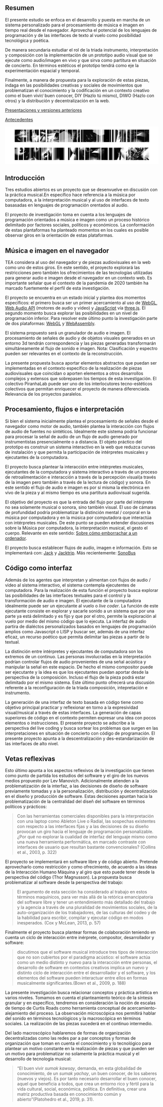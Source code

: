 
## Resumen

El presente estudio se enfoca en el desarrollo y puesta en marcha de un sistema personalizado para el procesamiento de música e imagen en tiempo real desde el navegador. Aprovecha el potencial de los lenguajes de programación y de las interfaces de texto al vuelo como posibilidad tecnológica y poética. 

De manera secundaria estudiar el rol de la triada instrumento, interpretación y composición con la implementación de un prototipo audio visual que se ejecute como audio/imagen en vivo  y que sirva como partitura en situación de concierto. En términos estéticos el prototipo tendrá como eje la experimentación espacial y temporal. 

Finalmente, a manera de propuesta para la exploración de estas piezas, indaga en las posibilidades creativas y sociales de movimientos que problematizan el conocimiento y la codificación en un contexto creativo como el buen vivir/ buen conocer, DIY (Hazlo tú mismo), DIWO (Hazlo con otros) y la distribución y decentralización en la web. 

[Presentaciones y versiones anteriores](https://github.com/EmilioOcelotl/tres-estudios-abiertos/blob/main/anteriores/README.md)

[Antecedentes](https://github.com/EmilioOcelotl/tres-estudios-abiertos/blob/main/antecedentes/README.md)

![open](https://github.com/EmilioOcelotl/tres-estudios-abiertos/blob/main/img/open.png)

## Introducción

Tres estudios abiertos es un proyecto que se desenvuelve en discusión con la práctica musical.En específico hace referencia a la música por computadora, a la interpretación musical y al uso de interfaces de texto basasadas en lenguajes de programación orentados al audio.

El proyecto de investigación toma en cuenta a los lenguajes de programación orientados a música e imagen como un proceso histórico delimitado por factores sociales, políticos y económicos. La conformación de estas plantaformas ha planteado momentos en los cuales es posible observar giros en la orientación de estas plataformas.

## Música e imagen en el navegador

TEA considera al uso del navegador y de piezas audiovisuales en la web como uno de estos giros. En este sentido, el proyecto explorará las restricciones pero también los ofrecimientos de las tecnologías utilizadas para generar audio e imagen desde el navegador en un contexto web. Es importante señalar que el contexto de la pandemia de 2020 también ha marcado fuertemente el perfil de esta investigación. 

El proyecto se encuentra en un estado inicial y plantea dos momentos específicos: el primero busca ser un primer acercamiento al uso de [WebGL](https://www.khronos.org/webgl/), [Web Audio API](https://developer.mozilla.org/es/docs/Web_Audio_API) (motores de audio y video) y [JavaScript](https://developer.mozilla.org/es/docs/Web/JavaScript) vía [three.js](https://threejs.org/). El segundo momento busca explorar las posibilidades en un nivel de programación inferior. Para resolver este último punto la investigación parte de dos plataformas: [WebGL](https://get.webgl.org/) y [WebAssembly](https://webassembly.org/).

El sistema propuesto será un granulador de audio e imagen. El procesamiento de señales de audio y de objetos visuales generados en un entorno 3d tendrán correspondencia y las piezas generadas transformarán simultáneamente al flujo de sonido e imagen. Nota: Clasificación y espectro pueden ser relevantes en el contexto de la reconstrucción. 

La presente propuesta busca aportar elementos abstractos que puedan ser implementadas en el contexto específico de la realización de piezas audiovisuales que coincidan o aporten elementos a otros desarrollos complejos y extensos que sobrepasen los tiempos de esta investigación. El colectivo PiranhaLab puede ser uno de los interlocutores tecno-estéticos colectivos que permitan enriquecer el proyecto de manera diferenciada. Relevancia de los proyectos paralelos. 

## Procesamiento, flujos e interpretación 

Si bien el sistema inicialmente plantea el procesamiento de señales desde el navegador como motor de audio, también plantea la interacción con flujos de audio de fuentes no sintéticos. Idealmente este sistema podría funcionar para procesar la señal de audio de un flujo de audio generado por instrumentistas presencialmente o a distancia. El objeto práctico del prototipo es construir un sistema interactivo en la web que reduzca curvas de instalación y que permita la participación de intérpretes musicales y ejecutantes de la computadora.

El proyecto busca plantear la interacción entre intérpretes musicales, ejecutantes de la computadora y sistema interactivo a través de un proceso de retroalimentación e interacción a través de la percepción  visual(a través de la imagen pero también a través de la lectura de código) y sonora. En este sentido el flujo de audio e imagen es por sí misma la electrónica en vivo de la pieza y al mismo tiempo es una partitura audiovisual sugerida.

El objetivo del proyecto es que la entrada del flujo por parte del intérprete no sea solamente musical o sonora, sino también visual. El uso de cámaras de profundidad podría problematizar la distinción mental / corporal en la música por computadora y en la música por computadora que interactúa con intérpretes musicales. De este punto se pueden extender discusiones sobre la Música por computadora, la interpretación musical, el gesto el cuerpo. Relevante en este sentido:  [Sobre cómo emborrachar a un ordenador](http://users.sussex.ac.uk/~thm21/thor/pdfs/Magnusson_EmborracharUnOrdenador.pdf).

El proyecto busca establecer flujos de audio, imagen e información. Esto se implementará con: [Jack](https://jackaudio.org/) y [Jacktrip](https://ccrma.stanford.edu/software/jacktrip/). Más recientemente: [SonoBus](https://github.com/essej/sonobus) 

## Código como interfaz 

Además de los agentes que interpretan y alimentan con flujos de audio / video al sistema interactivo, el sistema contempla ejecutentes de computadora. Para la realización de esta función el proyecto busca explorar las posibilidades de las interfaces textuales para el control y la transformación de audio e imagen. El ejecutante de la computadora idealmente puede ser un ejecutante al vuelo o *live coder*. La función de este ejecutante consiste en explorar y sacarle sonido a un sistema que por una parte ya está delimitado y es fijo y que por el otro, permite la exploración al vuelo por medio del mismo código que lo ejecuta. La interfaz de audio partira de dialéctos personalizados basados en lenguajes de programación amplios como Javascript o LISP y buscar ser, además de una interfaz eficaz, un recurso poético que permita delimitar las piezas a partir de lo textual. 

La distinción entre intérpretes y ejecutantes de computadora son los extremos de un continuo. Las personas involucradas en la interpretación podrían controlar flujos de audio provenientes de una señal acústica y manipular la señal en este espacio. De hecho el mismo compositor puede ser ejecutante y la idea es que los ejecutantes puedan aportar desde la perspectiva de la composición. Incluso el flujo de la pieza podrá estar delimitado por el mismo sistema. Este último punto ofrecerá una discusión referente a la reconfiguración de la triada composición, intepretación e instrumento. 

La generación de una interfaz de texto basada en código tiene como objetivo principal practicar y reflexionar en torno a la expresividad visual/musical a través de estas interfaces. La generación de capas superiores de código en el contexto permiten expresar una idea con pocos elementos o instrucciones. El presente proyecto se adscribe a la perspectiva del live coding y busca sortear los problemas que surgen en las interpretaciones en situación de concierto con código de programación. El presente proyecto apunta a la descentralización y des-estandarización de las interfaces de alto nivel. 

## Vetas reflexivas 

Esto último apunta a los aspectos reflexivos de la investigación que tienen como punto de partida los estudios del software y el giro de los nuevos medios propuesto por Lev Manovich. Adicionalmente atienden a la problematización de la interfaz, a las decisiones de diseño de software previamente tomadas y a la personalización, distribución y decentralización en el diseño y producción de software. Estas decisiones apuntan hacia la problematización de la centralidad del diseñ del software en términos políticos y prácticos:

> Con las herramientas comerciales disponibles para la interpretación con una laptop como Ableton Live o Radial, las sospechas existentes con respecto a las interfaces fijas y a las decisiones de su diseño provocan un giro hacia el lenguaje de programación personalizable. ¿Por qué no explorar la cualidad de interfaz del lenguaje mismo como una nueva herramienta performática, en marcado contraste con interfaces de usuario que resultan bastante convencionales? (Collins et al., 2003, p. 322)

El proyecto se implementará en software libre y de código abierto. Pretende aprovecharlo como restricción y como ofrecimiento, de acuerdo a las ideas de la Interacción Humano Máquina y al giro que esto puede tener desde la perspectiva del código (Thor Magnusson). La propuesta busca problematizar al software desde la perspectiva del trabajo:

> El argumento de esta sección ha considerado al trabajo en estos términos maquínicos, para ver más allá de la retórica emancipatoria del software libre y tener un entendimiento más detallado del trabajo y la agencia a través de una pluralidad de movimientos sociales, de la auto-organización de los trabajadores, de las culturas del codeo y de la habilidad para escribir, compilar y ejecutar código en modos inesperados. (Cox y McLean, 2013, p. 57)

Finalmente el proyecto busca plantear formas de colaboración teniendo en cuenta un ciclo de interacción entre inérprete, compositor, desarrollador y software:

> discutimos que el software musical introduce tres tipos de interacción que no son cubiertos por el paradigma acústico: el software actúa como un medio distinto y nuevo para la interacción entre personas, el desarrollo de software en contextos creativos implica un nuevo y distinto ciclo de interacción entre el desarrollador y el software, y los elementos del software pueden interactuar entre ellos en formas musicalmente significantes.(Bown et al., 2009, p. 188)

La presente investigación busca relacionar conceptos y práctica artística en varios niveles. Tomamos en cuenta el planteamiento teórico de la síntesis granular y en específico, tendremos en consideración la noción de escalas de tiempo de Curtis Roads como herramienta conceptual de acercamiento-alejamiento del proceso. La observación microscópica nos permitirá hablar del sonido en términos tecnológicos y la macroscópica en términos sociales. La realización de las piezas sucederá en el continuo intermedio.

Del lado macroscópico hablaremos de formas de organización decentralizadas como las redes par a par conceptos y formas de organización que toman en cuenta el conocimiento y lo tecnológico para plantear un motivo constante en la realización de piezas y que pueden ser un motivo para problematizar no solamente la práctica musical y el desarrollo de tecnología musical: 

> “El buen vivir *sumak kawsay*, demanda, en esta globalidad de conocimiento, de un *sumak yachay*, un buen conocer, de los saberes (nuevos y viejos). Es por tanto necesario desarrollar el buen conocer, aquel que beneficia a todos, que crea un entorno rico y fértil para la vida cultural, social, económica, política. En definitiva, crear una matriz productiva basada en conocimiento común y abierto”(Platohedro et al., 2019, p. 31).
